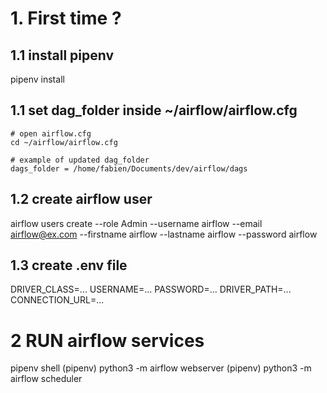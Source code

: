 # 1. First time ?

## 1.1 install pipenv
pipenv install


## 1.1 set dag_folder inside ~/airflow/airflow.cfg
```
# open airflow.cfg
cd ~/airflow/airflow.cfg
```

```
# example of updated dag_folder
dags_folder = /home/fabien/Documents/dev/airflow/dags
```

## 1.2 create airflow user
airflow users  create --role Admin --username airflow --email airflow@ex.com --firstname airflow --lastname airflow --password airflow

## 1.3 create .env file
DRIVER_CLASS=...
USERNAME=...
PASSWORD=...
DRIVER_PATH=...
CONNECTION_URL=...



# 2 RUN airflow services
pipenv shell
(pipenv) python3 -m airflow webserver
(pipenv) python3 -m airflow scheduler
